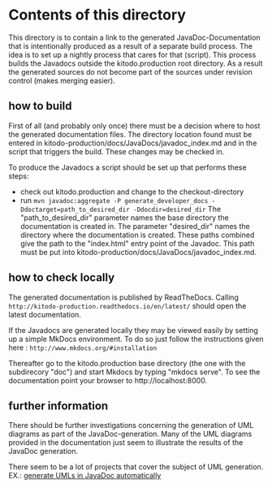 # Contents of this directory

This directory is to contain a link to the generated JavaDoc-Documentation that is intentionally produced as a result
of a separate build process. The idea is to set up a nightly process that cares for that (script). This process 
builds the Javadocs outside the kitodo.production root directory. As a result the generated sources do not become 
part of the sources under revision control (makes merging easier).

## how to build
First of all (and probably only once) there must be a decision where to host the generated documentation files. The 
directory location found must be entered in kitodo-production/docs/JavaDocs/javadoc_index.md 
and in the script that triggers the build. These changes may be checked in.

To produce the Javadocs a script should be set up that performs these steps:
* check out kitodo.production and change to the checkout-directory
* run ```mvn javadoc:aggregate -P generate_developer_docs -Ddoctarget=path_to_desired_dir -Ddocdir=desired_dir```
The "path_to_desired_dir" parameter names the base directory the documentation is created in. The parameter
"desired_dir" names the directory where the documentation is created. These paths combined give the path to the "index.html" 
entry point of the Javadoc. This path must be put into kitodo-production/docs/JavaDocs/javadoc_index.md.

## how to check locally
The generated documentation is published by ReadTheDocs. Calling ```http://kitodo-production.readthedocs.io/en/latest/``` 
should open the latest documentation.

If the Javadocs are generated locally they may be viewed easily by setting up a simple MkDocs environment. To do so
just follow the instructions given here : ```http://www.mkdocs.org/#installation```

Thereafter go to the kitodo.production base directory (the one with the subdirecory "doc") and start Mkdocs 
by typing "mkdocs serve". To see the documentation point your browser to http://localhost:8000.

## further information
There should be further investigations concerning the generation of UML diagrams as part of the JavaDoc-generation. Many of the 
UML diagrams provided in the documentation just seem to illustrate the results of the JavaDoc generation.

There seem to be a lot of projects that cover the subject of UML generation. EX.: [generate UMLs in JavaDoc automatically](http://gochev.blogspot.de/2011/03/generate-javadoc-with-uml-diagrams.html)  
